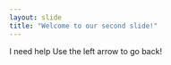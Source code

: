 ```yaml
---
layout: slide
title: "Welcome to our second slide!"
---
```

I need help
Use the left arrow to go back!
